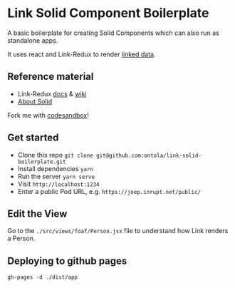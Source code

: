 # Link Solid Component Boilerplate

A basic boilerplate for creating Solid Components which can also run as standalone apps.

It uses react and Link-Redux to render [linked data](https://ontola.io/what-is-linked-data/).

## Reference material

- Link-Redux [docs](https://fletcher91.github.io/link-redux/) & [wiki](https://github.com/fletcher91/link-redux/wiki)
- [About Solid](https://github.com/solid/solid)

Fork me with [codesandbox](https://codesandbox.io/s/github/ontola/link-solid-boilerplate/tree/master/?file=/src/app.tsx)!

## Get started

- Clone this repo `git clone git@github.com:ontola/link-solid-boilerplate.git`
- Install dependencies `yarn`
- Run the server `yarn serve`
- Visit `http://localhost:1234`
- Enter a public Pod URL, e.g. `https://joep.inrupt.net/public/`

## Edit the View

Go to the `./src/views/foaf/Person.jsx` file to understand how Link renders a Person.

## Deploying to github pages

`gh-pages -d ./dist/app`
